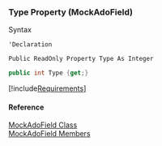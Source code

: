 ﻿### Type Property (MockAdoField)

Syntax

```vbnet
'Declaration

Public ReadOnly Property Type As Integer
```

```csharp
public int Type {get;}
```

[!include[Requirements](../partials/requirements.md)]

#### Reference

[MockAdoField Class](FChoice.Foundation.Clarify.Compatibility~FChoice.Foundation.Clarify.Compatibility.MockAdoField.md)  
[MockAdoField Members](FChoice.Foundation.Clarify.Compatibility~FChoice.Foundation.Clarify.Compatibility.MockAdoField_members.md)